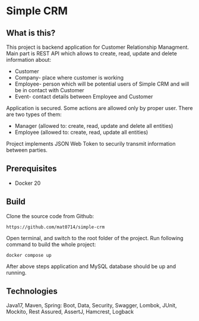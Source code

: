 # Simple CRM

## What is this?
This project is backend application for Customer Relationship Managment. Main part is REST API which allows to create, read, update and delete information about:
- Customer
- Company- place where customer is working
- Employee- person which will be potential users of Simple CRM and will be in contact with Customer
- Event- contact details between Employee and Customer

Application is secured. Some actions are allowed only by proper user. There are two types of them:
- Manager (allowed to: create, read, update and delete all entities)
- Employee (allowed to: create, read, update all entities)

Project implements JSON Web Token to securily transmit information between parties.

## Prerequisites
- Docker 20

## Build
Clone the source code from Github:
```
https://github.com/mat0714/simple-crm
```
Open terminal, and switch to the root folder of the project. Run following command to build the whole project:
```
docker compose up
```
After above steps application and MySQL database should be up and running.

## Technologies
Java17, Maven, Spring: Boot, Data, Security, Swagger, Lombok, JUnit, Mockito, Rest Assured, AssertJ, Hamcrest, Logback

